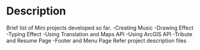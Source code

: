 # Description

Brief list of Mini projects developed so far.
-Creating Music
-Drawing Effect
-Typing Effect
-Using Translation and Maps API
-Using ArcGIS API
-Tribute and Resume Page
-Footer and Menu Page
Refer project description files


